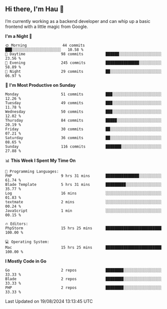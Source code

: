 ## Hi there, I'm Hau 👋
I’m currently working as a backend developer and can whip up a basic frontend with a little magic from Google. 

<!--START_SECTION:waka-->
**I'm a Night 🦉** 

```text
🌞 Morning                44 commits          ███░░░░░░░░░░░░░░░░░░░░░░   10.58 % 
🌆 Daytime                98 commits          ██████░░░░░░░░░░░░░░░░░░░   23.56 % 
🌃 Evening                245 commits         ███████████████░░░░░░░░░░   58.89 % 
🌙 Night                  29 commits          ██░░░░░░░░░░░░░░░░░░░░░░░   06.97 % 
```
📅 **I'm Most Productive on Sunday** 

```text
Monday                   51 commits          ███░░░░░░░░░░░░░░░░░░░░░░   12.26 % 
Tuesday                  49 commits          ███░░░░░░░░░░░░░░░░░░░░░░   11.78 % 
Wednesday                50 commits          ███░░░░░░░░░░░░░░░░░░░░░░   12.02 % 
Thursday                 84 commits          █████░░░░░░░░░░░░░░░░░░░░   20.19 % 
Friday                   30 commits          ██░░░░░░░░░░░░░░░░░░░░░░░   07.21 % 
Saturday                 36 commits          ██░░░░░░░░░░░░░░░░░░░░░░░   08.65 % 
Sunday                   116 commits         ███████░░░░░░░░░░░░░░░░░░   27.88 % 
```


📊 **This Week I Spent My Time On** 

```text
💬 Programming Languages: 
PHP                      9 hrs 31 mins       ███████████████░░░░░░░░░░   61.74 % 
Blade Template           5 hrs 31 mins       █████████░░░░░░░░░░░░░░░░   35.77 % 
Log                      16 mins             ░░░░░░░░░░░░░░░░░░░░░░░░░   01.83 % 
textmate                 2 mins              ░░░░░░░░░░░░░░░░░░░░░░░░░   00.24 % 
JavaScript               1 min               ░░░░░░░░░░░░░░░░░░░░░░░░░   00.15 % 

🔥 Editors: 
PhpStorm                 15 hrs 25 mins      █████████████████████████   100.00 % 

💻 Operating System: 
Mac                      15 hrs 25 mins      █████████████████████████   100.00 % 
```

**I Mostly Code in Go** 

```text
Go                       2 repos             ████████░░░░░░░░░░░░░░░░░   33.33 % 
Blade                    2 repos             ████████░░░░░░░░░░░░░░░░░   33.33 % 
PHP                      2 repos             ████████░░░░░░░░░░░░░░░░░   33.33 % 
```




 Last Updated on 19/08/2024 13:13:45 UTC
<!--END_SECTION:waka-->
